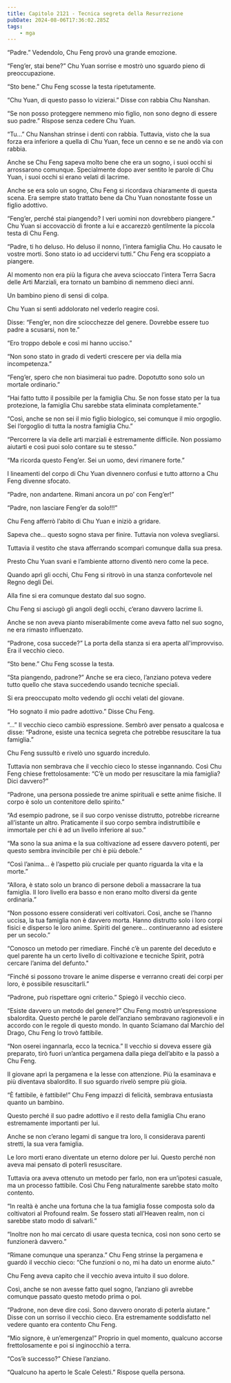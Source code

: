 ```yaml
---
title: Capitolo 2121 - Tecnica segreta della Resurrezione
pubDate: 2024-08-06T17:36:02.285Z
tags:
    - mga
---
```



“Padre.” Vedendolo, Chu Feng provò una grande emozione.

“Feng’er, stai bene?” Chu Yuan sorrise e mostrò uno sguardo pieno di preoccupazione.

“Sto bene.” Chu Feng scosse la testa ripetutamente.

“Chu Yuan, di questo passo lo vizierai.” Disse con rabbia Chu Nanshan.

“Se non posso proteggere nemmeno mio figlio, non sono degno di essere suo padre.” Rispose senza cedere Chu Yuan.

“Tu…” Chu Nanshan strinse i denti con rabbia. Tuttavia, visto che la sua forza era inferiore a quella di Chu Yuan, fece un cenno e se ne andò via con rabbia.

Anche se Chu Feng sapeva molto bene che era un sogno, i suoi occhi si arrossarono comunque. Specialmente dopo aver sentito le parole di Chu Yuan, i suoi occhi si erano velati di lacrime.

Anche se era solo un sogno, Chu Feng si ricordava chiaramente di questa scena. Era sempre stato trattato bene da Chu Yuan nonostante fosse un figlio adottivo.

“Feng’er, perché stai piangendo? I veri uomini non dovrebbero piangere.” Chu Yuan si accovacciò di fronte a lui e accarezzò gentilmente la piccola testa di Chu Feng.

“Padre, ti ho deluso. Ho deluso il nonno, l’intera famiglia Chu. Ho causato le vostre morti. Sono stato io ad uccidervi tutti.” Chu Feng era scoppiato a piangere.

Al momento non era più la figura che aveva scioccato l’intera Terra Sacra delle Arti Marziali, era tornato un bambino di nemmeno dieci anni.

Un bambino pieno di sensi di colpa.

Chu Yuan si sentì addolorato nel vederlo reagire così.

Disse: “Feng’er, non dire sciocchezze del genere. Dovrebbe essere tuo padre a scusarsi, non te.”

“Ero troppo debole e così mi hanno ucciso.”

“Non sono stato in grado di vederti crescere per via della mia incompetenza.”

“Feng’er, spero che non biasimerai tuo padre. Dopotutto sono solo un mortale ordinario.”

“Hai fatto tutto il possibile per la famiglia Chu. Se non fosse stato per la tua protezione, la famiglia Chu sarebbe stata eliminata completamente.”

“Così, anche se non sei il mio figlio biologico, sei comunque il mio orgoglio. Sei l’orgoglio di tutta la nostra famiglia Chu.”

“Percorrere la via delle arti marziali è estremamente difficile. Non possiamo aiutarti e così puoi solo contare su te stesso.”

“Ma ricorda questo Feng’er. Sei un uomo, devi rimanere forte.”

I lineamenti del corpo di Chu Yuan divennero confusi e tutto attorno a Chu Feng divenne sfocato.

“Padre, non andartene. Rimani ancora un po’ con Feng’er!”

“Padre, non lasciare Feng’er da solo!!!”

Chu Feng afferrò l’abito di Chu Yuan e iniziò a gridare.

Sapeva che… questo sogno stava per finire. Tuttavia non voleva svegliarsi.

Tuttavia il vestito che stava afferrando scomparì comunque dalla sua presa.

Presto Chu Yuan svanì e l’ambiente attorno diventò nero come la pece.

Quando aprì gli occhi, Chu Feng si ritrovò in una stanza confortevole nel Regno degli Dei.

Alla fine si era comunque destato dal suo sogno.

Chu Feng si asciugò gli angoli degli occhi, c’erano davvero lacrime lì.

Anche se non aveva pianto miserabilmente come aveva fatto nel suo sogno, ne era rimasto influenzato.

“Padrone, cosa succede?” La porta della stanza si era aperta all'improvviso. Era il vecchio cieco.

“Sto bene.” Chu Feng scosse la testa.

“Sta piangendo, padrone?” Anche se era cieco, l’anziano poteva vedere tutto quello che stava succedendo usando tecniche speciali.

Si era preoccupato molto vedendo gli occhi velati del giovane.

“Ho sognato il mio padre adottivo.” Disse Chu Feng.

“...” Il vecchio cieco cambiò espressione. Sembrò aver pensato a qualcosa e disse: “Padrone, esiste una tecnica segreta che potrebbe resuscitare la tua famiglia.”

Chu Feng sussultò e rivelò uno sguardo incredulo.

Tuttavia non sembrava che il vecchio cieco lo stesse ingannando. Così Chu Feng chiese frettolosamente: “C’è un modo per resuscitare la mia famiglia? Dici davvero?”

“Padrone, una persona possiede tre anime spirituali e sette anime fisiche. Il corpo è solo un contenitore dello spirito.”

“Ad esempio padrone, se il suo corpo venisse distrutto, potrebbe ricrearne all’istante un altro. Praticamente il suo corpo sembra indistruttibile e immortale per chi è ad un livello inferiore al suo.”

“Ma sono la sua anima e la sua coltivazione ad essere davvero potenti, per questo sembra invincibile per chi è più debole.”

“Così l’anima… è l’aspetto più cruciale per quanto riguarda la vita e la morte.”

“Allora, è stato solo un branco di persone deboli a massacrare la tua famiglia. Il loro livello era basso e non erano molto diversi da gente ordinaria.”

“Non possono essere considerati veri coltivatori. Così, anche se l’hanno uccisa, la tua famiglia non è davvero morta. Hanno distrutto solo i loro corpi fisici e disperso le loro anime. Spiriti del genere… continueranno ad esistere per un secolo.”

“Conosco un metodo per rimediare. Finché c’è un parente del deceduto e quel parente ha un certo livello di coltivazione e tecniche Spirit, potrà cercare l’anima del defunto."

“Finché si possono trovare le anime disperse e verranno creati dei corpi per loro, è possibile resuscitarli.”

“Padrone, può rispettare ogni criterio.” Spiegò il vecchio cieco.

“Esiste davvero un metodo del genere?” Chu Feng mostrò un’espressione sbalordita. Questo perché le parole dell’anziano sembravano ragionevoli e in accordo con le regole di questo mondo. In quanto Sciamano dal Marchio del Drago, Chu Feng lo trovò fattibile.

“Non oserei ingannarla, ecco la tecnica.” Il vecchio si doveva essere già preparato, tirò fuori un’antica pergamena dalla piega dell’abito e la passò a Chu Feng.

Il giovane aprì la pergamena e la lesse con attenzione. Più la esaminava e più diventava sbalordito. Il suo sguardo rivelò sempre più gioia.

“È fattibile, è fattibile!” Chu Feng impazzì di felicità, sembrava entusiasta quanto un bambino.

Questo perché il suo padre adottivo e il resto della famiglia Chu erano estremamente importanti per lui.

Anche se non c’erano legami di sangue tra loro, li considerava parenti stretti, la sua vera famiglia.

Le loro morti erano diventate un eterno dolore per lui. Questo perché non aveva mai pensato di poterli resuscitare.

Tuttavia ora aveva ottenuto un metodo per farlo, non era un’ipotesi casuale, ma un processo fattibile. Così Chu Feng naturalmente sarebbe stato molto contento.

“In realtà è anche una fortuna che la tua famiglia fosse composta solo da coltivatori al Profound realm. Se fossero stati all’Heaven realm, non ci sarebbe stato modo di salvarli.”

“Inoltre non ho mai cercato di usare questa tecnica, così non sono certo se funzionerà davvero.”

“Rimane comunque una speranza.” Chu Feng strinse la pergamena e guardò il vecchio cieco: “Che funzioni o no, mi ha dato un enorme aiuto.”

Chu Feng aveva capito che il vecchio aveva intuito il suo dolore.

Così, anche se non avesse fatto quel sogno, l’anziano gli avrebbe comunque passato questo metodo prima o poi.

“Padrone, non deve dire così. Sono davvero onorato di poterla aiutare.” Disse con un sorriso il vecchio cieco. Era estremamente soddisfatto nel vedere quanto era contento Chu Feng.

“Mio signore, è un’emergenza!” Proprio in quel momento, qualcuno accorse frettolosamente e poi si inginocchiò a terra.

“Cos’è successo?” Chiese l’anziano.

“Qualcuno ha aperto le Scale Celesti.” Rispose quella persona.



